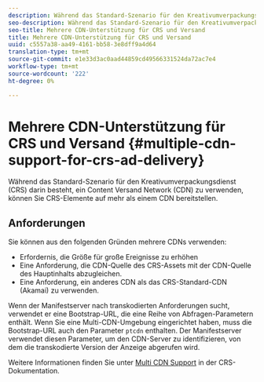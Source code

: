 ```yaml
---
description: Während das Standard-Szenario für den Kreativumverpackungsdienst (CRS) darin besteht, ein Content Versand Network (CDN) zu verwenden, können Sie CRS-Elemente auf mehr als einem CDN bereitstellen.
seo-description: Während das Standard-Szenario für den Kreativumverpackungsdienst (CRS) darin besteht, ein Content Versand Network (CDN) zu verwenden, können Sie CRS-Elemente auf mehr als einem CDN bereitstellen.
seo-title: Mehrere CDN-Unterstützung für CRS und Versand
title: Mehrere CDN-Unterstützung für CRS und Versand
uuid: c5557a38-aa49-4161-bb58-3e8dff9a4d64
translation-type: tm+mt
source-git-commit: e1e33d3ac0aad44859cd49566331524da72ac7e4
workflow-type: tm+mt
source-wordcount: '222'
ht-degree: 0%

---
```



# Mehrere CDN-Unterstützung für CRS und Versand {#multiple-cdn-support-for-crs-ad-delivery}

Während das Standard-Szenario für den Kreativumverpackungsdienst (CRS) darin besteht, ein Content Versand Network (CDN) zu verwenden, können Sie CRS-Elemente auf mehr als einem CDN bereitstellen.

## Anforderungen

Sie können aus den folgenden Gründen mehrere CDNs verwenden:

* Erfordernis, die Größe für große Ereignisse zu erhöhen
* Eine Anforderung, die CDN-Quelle des CRS-Assets mit der CDN-Quelle des Hauptinhalts abzugleichen.
* Eine Anforderung, ein anderes CDN als das CRS-Standard-CDN (Akamai) zu verwenden.

Wenn der Manifestserver nach transkodierten Anforderungen sucht, verwendet er eine Bootstrap-URL, die eine Reihe von Abfragen-Parametern enthält. Wenn Sie eine Multi-CDN-Umgebung eingerichtet haben, muss die Bootstrap-URL auch den Parameter `ptcdn` enthalten. Der Manifestserver verwendet diesen Parameter, um den CDN-Server zu identifizieren, von dem die transkodierte Version der Anzeige abgerufen wird.

Weitere Informationen finden Sie unter [Multi CDN Support](../../~old-creative-repackaging-service/multi-cdn-supportt.md) in der CRS-Dokumentation.
